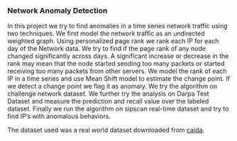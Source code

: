 ### Network Anomaly Detection

In this project we try to find anomalies in a time series network
traffic using two techniques. We first model the network traffic as
an undirected weighted graph. Using personalized page rank we
rank each IP for each day of the Network data. We try to find if
the page rank of any node changed significantly across days. A
significant increase or decrease in the rank may mean that the
node started sending too many packets or started receiving too
many packets from other servers. We model the rank of each IP in
a time series and use Mean Shift model to estimate the change
point. If we detect a change point we flag it as anomaly. We try
the algorithm on challenge network dataset. We further try the
analysis on Darpa Test Dataset and measure the prediction and
recall value over the labeled dataset. Finally we run the algorithm
on sipscan real-time dataset and try to find IP’s with anomalous
behaviors.

The dataset used was a real world dataset downloaded from [caida].

[caida]:http://www.caida.org/data/passive/sipscan_dataset.xml
